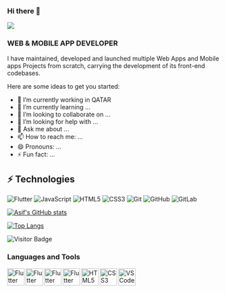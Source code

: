 ### Hi there 👋

![](https://komarev.com/ghpvc/?username=mdasifcse)

### WEB & MOBILE APP DEVELOPER

I have maintained, developed and launched multiple Web Apps and Mobile apps Projects from scratch, 
carrying the development of its front-end codebases.



Here are some ideas to get you started:

- 🔭 I’m currently working in QATAR
- 🌱 I’m currently learning ...
- 👯 I’m looking to collaborate on ...
- 🤔 I’m looking for help with ...
- 💬 Ask me about ...
- 📫 How to reach me: ...
- 😄 Pronouns: ...
- ⚡ Fun fact: ...



## ⚡ Technologies


![Flutter](https://img.shields.io/badge/-Flutter-black?style=flat-square&logo=flutter)
![JavaScript](https://img.shields.io/badge/-JavaScript-black?style=flat-square&logo=javascript)
![HTML5](https://img.shields.io/badge/-HTML5-E34F26?style=flat-square&logo=html5&logoColor=white)
![CSS3](https://img.shields.io/badge/-CSS3-1572B6?style=flat-square&logo=css3)
![Git](https://img.shields.io/badge/-Git-black?style=flat-square&logo=git)
![GitHub](https://img.shields.io/badge/-GitHub-181717?style=flat-square&logo=github)
![GitLab](https://img.shields.io/badge/-GitLab-FCA121?style=flat-square&logo=gitlab)


[![Asif's GitHub stats](https://github-readme-stats.vercel.app/api?username=mdasifcse)](https://github.com/anuraghazra/github-readme-stats)

[![Top Langs](https://github-readme-stats.vercel.app/api/top-langs/?username=mdasifcse&layout=compact)](https://github.com/anuraghazra/github-readme-stats)

![Visitor Badge](https://komarev.com/ghpvc/?username=mdasifcse&color=green)


### Languages and Tools


<img align="left" src="https://simpleicons.org/icons/angular.svg" alt="Flutter" height="40px" />
<img align="left" src="https://simpleicons.org/icons/ionic.svg" alt="Flutter" height="40px" />
<img align="left" src="https://simpleicons.org/icons/react.svg" alt="Flutter" height="40px" />
<img align="left" src="https://simpleicons.org/icons/flutter.svg" alt="Flutter" height="40px" />
<img align="left" src="https://simpleicons.org/icons/html5.svg" alt="HTML5" height="40px" />
<img align="left" src="https://simpleicons.org/icons/css3.svg" alt="CSS3" height="40px" />
<img align="left" src="https://simpleicons.org/icons/visualstudiocode.svg" alt="VSCode" height="40px" />

<br />
